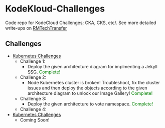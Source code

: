 # KodeKloud-Challenges
Code repo for KodeCloud Challenges; CKA, CKS, etc/. See more detailed write-ups on [RMTechTransfer](https://rmtechtransfer.com/)

## Challenges
- [Kubernetes Challenges](https://kodekloud.com/courses/kubernetes-challenges/)
    - Challenge 1: 
        - Deploy the given architecture diagram for implmenting a Jekyll SSG. <span style="color:green">Complete!</span>
    - Challenge 2: 
        - Node Kubernetes cluster is broken! Troubleshoot, fix the cluster issues and then deploy the objects according to the given architecture diagram to unlock our Image Gallery! <span style="color:green">Complete!</span>
    - Challenge 3: 
        - Deploy the given architecture to vote namespace. <span style="color:green">Complete!</span>
    - Challenge 4: 
- [Kubernetes Challenges](https://kodekloud.com/courses/cks-challenges/)
    - Coming Soon!

